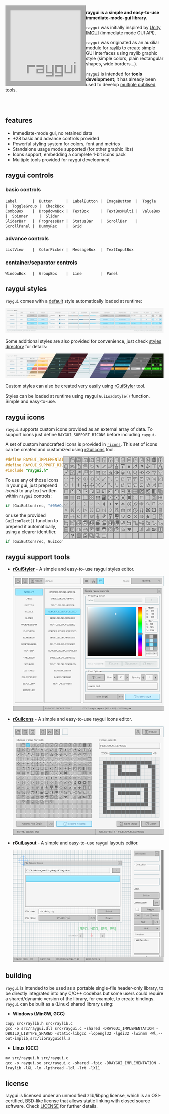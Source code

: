 <img align="left" src="logo/raygui_256x256.png" width=256>

**raygui is a simple and easy-to-use immediate-mode-gui library.**

`raygui` was initially inspired by [Unity IMGUI](https://docs.unity3d.com/Manual/GUIScriptingGuide.html) (immediate mode GUI API).

`raygui` was originated as an auxiliar module for [raylib](https://github.com/raysan5/raylib) to create simple GUI interfaces using raylib graphic style (simple colors, plain rectangular shapes, wide borders...).

`raygui` is intended for **tools development**; it has already been used to develop [multiple publised tools](https://raylibtech.itch.io/rguiicons).

<br>
<br>

## features

 - Immediate-mode gui, no retained data
 - +28 basic and advance controls provided
 - Powerful styling system for colors, font and metrics
 - Standalone usage mode supported (for other graphic libs)
 - Icons support, embedding a complete 1-bit icons pack
 - Multiple tools provided for raygui development

## raygui controls

### basic controls
```
Label       |  Button      |  LabelButton |  ImageButton  |  Toggle      |  ToggleGroup |  CheckBox
ComboBox    |  DropdownBox |  TextBox     |  TextBoxMulti |  ValueBox    |  Spinner     |  Slider
SliderBar   |  ProgressBar |  StatusBar   |  ScrollBar    |  ScrollPanel |  DummyRec    |  Grid
```
### advance controls
```
ListView    |  ColorPicker |  MessageBox  |  TextInputBox
```
### container/separator controls
```
WindowBox   |  GroupBox    |  Line        |  Panel
```

## raygui styles

`raygui` comes with a [default](styles/default) style automatically loaded at runtime:

![raygui default style](styles/default/style_table.png)

Some additional styles are also provided for convenience, just check [styles directory](styles) for details:

![raygui additional styles](images/raygui_style_table_multi.png)

Custom styles can also be created very easily using [rGuiStyler](https://raylibtech.itch.io/rguistyler) tool.

Styles can be loaded at runtime using raygui `GuiLoadStyle()` function. Simple and easy-to-use.

## raygui icons

`raygui` supports custom icons provided as an external array of data. To support icons just define `RAYGUI_SUPPORT_RICONS` before including `raygui`.

A set of custom handcrafted icons is provided in [`ricons`](src/ricons.h). This set of icons can be created and customized using [rGuiIcons](https://raylibtech.itch.io/rguiicons) tool.

<img align="right" src="images/raygui_ricons.png">

```c
#define RAYGUI_IMPLEMENTATION
#define RAYGUI_SUPPORT_RICONS
#include "raygui.h"
```
To use any of those icons in your gui, just preprend *iconId* to any text written within `raygui` controls:
```c
if (GuiButton(rec, "#05#Open Image")) { /* ACTION */ }
```
or use the provided `GuiIconText()` function to prepend it automatically, using a clearer identifier.
```c
if (GuiButton(rec, GuiIconText(RICON_FILE_OPEN, "Open Image"))) { /* ACTION */ }
```

## raygui support tools

 - [**rGuiStyler**](https://raylibtech.itch.io/rguistyler) - A simple and easy-to-use raygui styles editor.

   ![rGuiStyler v3.1](images/rguistyler_v300.png)

 - [**rGuiIcons**](https://raylibtech.itch.io/rguiicons) - A simple and easy-to-use raygui icons editor.

   ![rGuiIcons v1.0](images/rguiicons_v100.png)

 - [**rGuiLayout**](https://raylibtech.itch.io/rguilayout) - A simple and easy-to-use raygui layouts editor.

   ![rGuiLayout v2.2](images/rguilayout_v220.png)

## building

`raygui` is intended to be used as a portable single-file header-only library, to be directly integrated into any C/C++ codebas but some users could require a shared/dynamic version of the library, for example, to create bindings. `raygui` can be built as a (Linux) shared library using:

 - **Windows (MinGW, GCC)**
```
copy src/raylib.h src/raylib.c
gcc -o src/raygui.dll src/raygui.c -shared -DRAYGUI_IMPLEMENTATION -DBUILD_LIBTYPE_SHARED -static-libgcc -lopengl32 -lgdi32 -lwinmm -Wl,--out-implib,src/librayguidll.a
```

 - **Linux (GCC)**
```
mv src/raygui.h src/raygui.c
gcc -o raygui.so src/raygui.c -shared -fpic -DRAYGUI_IMPLEMENTATION -lraylib -lGL -lm -lpthread -ldl -lrt -lX11
```

## license

raygui is licensed under an unmodified zlib/libpng license, which is an OSI-certified, BSD-like license that allows static linking with closed source software. Check [LICENSE](LICENSE) for further details.
